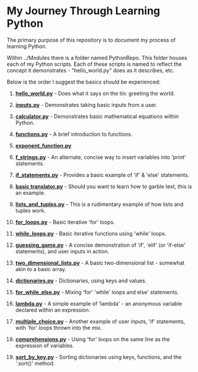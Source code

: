 # My Journey Through Learning Python
The primary purpose of this repository is to document my process of learning Python. 

Within ../Modules there is a folder named PythonRepo. This folder houses each of my Python scripts. 
Each of these scripts is named to reflect the concept it demonstrates - "hello_world.py" does as it describes, etc.


Below is the order I suggest the basics should be experienced:

1) **[hello_world.py](Modules/LearningExamples/hello_world.py)** - Does what it says on the tin: greeting the world.

2) **[inputs.py](Modules/LearningExamples/inputs.py)** - Demonstrates taking basic inputs from a user.

3) **[calculator.py](Modules/LearningExamples/calculator.py)** - Demonstrates basic mathematical equations within Python.

4) **[functions.py](Modules/LearningExamples/functions.py)** - A brief introduction to functions.

5) **[exponent_function.py](Modules/LearningExamples/exponent_function.py)**

6) **[f_strings.py](Modules/LearningExamples/f_strings.py)** - An alternate, concise way to insert variables into 'print' statements.

7) **[if_statements.py](Modules/LearningExamples/if_statements.py)** - Provides a basic example of 'if' & 'else' statements.

8) **[basic translator.py](Modules/LearningExamples/basic_translator.py)** - Should you want to learn how to garble text, this is an example.

9) **[lists_and_tuples.py](Modules/LearningExamples/lists_and_tuples.py)** - This is a rudimentary example of how lists and tuples work.

10) **[for_loops.py](Modules/LearningExamples/for_loops.py)** - Basic iterative 'for' loops.

11) **[while_loops.py](Modules/LearningExamples/while_loops.py)** - Basic iterative functions using 'while' loops.

12) **[guessing_game.py](Modules/LearningExamples/guessing_game.py)** - A concise demonstration of 'if', 'elif' (or 'if-else' statements), and user inputs in action.

13) **[two_dimensional_lists.py](Modules/LearningExamples/two_dimensional_lists.py)** - A basic two-dimensional list - somewhat akin to a basic array.

14) **[dictionaries.py](Modules/LearningExamples/dictionaries.py)** - Dictionaries, using keys and values.

15) **[for_while_else.py](Modules/LearningExamples/for_while_else.py)** - Mixing 'for' 'while' loops and else' statements.

16) **[lambda.py](Modules/LearningExamples/lambda.py)** - A simple example of 'lambda' - an anonymous variable declared within an expression.

17) **[multiple_choice.py](Modules/LearningExamples/multiple_choice.py)** - Another example of user inputs, 'if' statements, with 'for' loops thrown into the mix.

18) **[comprehensions.py](Modules/LearningExamples/comprehensions.py)** - Using 'for' loops on the same line as the expression of variables.

19) **[sort_by_key.py](Modules/LearningExamples/sort_by_key.py)** - Sorting dictionaries using keys, functions, and the '.sort()' method.

